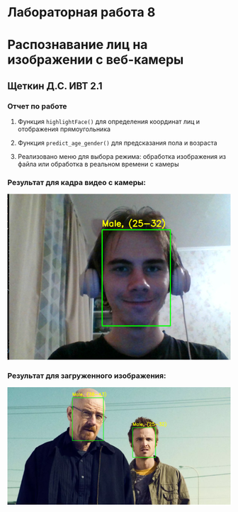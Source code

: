 # Лабораторная работа 8
# Распознавание лиц на изображении с веб-камеры
## Щеткин Д.С. ИВТ 2.1

### Отчет по работе

1. Функция ```highlightFace()``` для определения координат лиц и отображения прямоугольника

2. Функция ```predict_age_gender()``` для предсказания пола и возраста

3. Реализовано меню для выбора режима: обработка изображения из файла или обработка в реальном времени с камеры

### Результат для кадра видео с камеры:

![](images/1.png)

### Результат для загруженного изображения:

![](images/2.png)